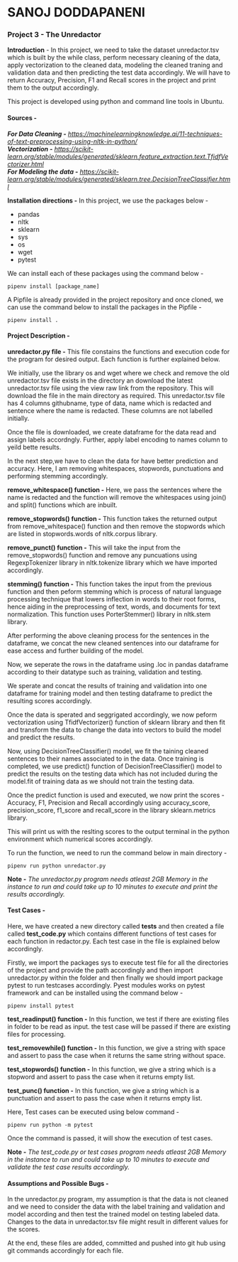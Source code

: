 # SANOJ DODDAPANENI
### Project 3 - The Unredactor
**Introduction** - In this project, we need to take the dataset unredactor.tsv which is built by the while class, perform necessary cleaning of the data, apply vectorization to the cleaned data, modeling the cleaned traning and validation data and then predicting the test data accordingly. We will have to return Accuracy, Precision, F1 and Recall scores in the project and print them to the output accordingly.

This project is developed using python and command line tools in Ubuntu.  
#### Sources -   
**_For Data Cleaning -_** _https://machinelearningknowledge.ai/11-techniques-of-text-preprocessing-using-nltk-in-python/_  
**_Vectorization -_** _https://scikit-learn.org/stable/modules/generated/sklearn.feature_extraction.text.TfidfVectorizer.html_  
**_For Modeling the data -_** _https://scikit-learn.org/stable/modules/generated/sklearn.tree.DecisionTreeClassifier.html_  

**Installation directions -** In this project, we use the packages below -
 - pandas
 - nltk
 - sklearn
 - sys
 - os
 - wget
 - pytest
 
We can install each of these packages using the command below -  
```
pipenv install [package_name]
```

A Pipfile is already provided in the project repository and once cloned, we can use the command below to install the packages in the Pipfile -  
```
pipenv install .
```

#### Project Description -
**unredactor.py file -** This file constains the functions and execution code for the program for desired output. Each function is further explained below.

We initially, use the library os and wget where we check and remove the old unredactor.tsv file exists in the directory an  download the latest unredactor.tsv file using the view raw link from the repository. This will download the file in the main directory as required. This unredactor.tsv file has 4 columns githubname, type of data, name which is redacted and sentence where the name is redacted. These columns are not labelled initially.

Once the file is downloaded, we create dataframe for the data read and assign labels accordngly. Further, apply label encoding to names column to yeild bette results.

In the next step,we have to clean the data for have better prediction and accuracy. Here, I am removing whitespaces, stopwords, punctuations and performing stemming accordingly.

**remove_whitespace() function -** Here, we pass the sentences where the name is redacted and the function will remove the whitespaces using join() and split() functions which are inbuilt.

**remove_stopwords() function -** This function takes the returned output from remove_whitespace() function and then remove the stopwords which are listed in stopwords.words of nltk.corpus library.

**remove_punct() function -** This will take the input from the remove_stopwords() function and remove any puncuations using RegexpTokenizer library in nltk.tokenize library which we have imported accordingly.

**stemming() function -** This function takes the input from the previous function and then peform stemming which is process of natural language processing technique that lowers inflection in words to their root forms, hence aiding in the preprocessing of text, words, and documents for text normalization. This function uses PorterStemmer() library in nltk.stem library.

After performing the above cleaning process for the sentences in the dataframe, we concat the new cleaned sentences into our dataframe for ease access and further building of the model.

Now, we seperate the rows in the dataframe using .loc in pandas dataframe according to their datatype such as training, validation and testing.

We sperate and concat the results of training and validation into one dataframe for training model and then testing dataframe to predict the resulting scores accordingly.

Once the data is sperated and seggrigated accordingly, we now peform vectorization using TfidfVectorizer() function of sklearn library and then fit and transform the data to change the data into vectors to build the model and predict the results.

Now, using DecisionTreeClassifier() model, we fit the taining cleaned sentences to their names associated to in the data. Once training is completed, we use predict() function of DecisionTreeClassifier() model to predict the results on the testing data which has not included during the model.fit of training data as we should not train the testing data.

Once the predict function is used and executed, we now print the scores - Accuracy, F1, Precision and Recall accordingly using accuracy_score, precision_score, f1_score and  recall_score in the library sklearn.metrics library.

This will print us with the reslting scores to the output terminal in the python environment which numerical scores accordingly.

To run the function, we need to run the command below in main directory -  
```
pipenv run python unredactor.py
```

**Note -** _The unredactor.py program needs atleast 2GB Memory in the instance to run and could take up to 10 minutes to execute and print the results accordingly._

#### Test Cases - 
Here, we have created a new directory called **tests** and then created a file called **test_code.py** which contains different functions of test cases for each function in redactor.py. Each test case in the file is explained below accordingly.

Firstly, we import the packages sys to execute test file for all the directories of the project and provide the path accordingly and then import unredactor.py within the folder and then finally we should import package pytest to run testcases accordingly. Pyest modules works on pytest framework and can be installed using the command below -  
```
pipenv install pytest
```

**test_readinput() function -** In this function, we test if there are existing files in  folder to be read as input. the test case will be passed if there are existing files for processing.

**test_removewhile() function -** In this function, we give a string with space and assert to pass the case when it returns the same string without space.

**test_stopwords() function -** In this function, we give a string which is a stopword and assert to pass the case when it returns empty list.

**test_punc() function -** In this function, we give a string which is a punctuation and assert to pass the case when it returns empty list.

Here, Test cases can be executed using below command -  
```
pipenv run python -m pytest
```

Once the command is passed, it will show the execution of test cases.

**Note -** _The test_code.py or test cases program needs atleast 2GB Memory in the instance to run and could take up to 10 minutes to execute and validate the test case results accordingly._

#### Assumptions and Possible Bugs -  
In the unredactor.py program, my assumption is that the data is not cleaned and we need to consider the data with the label training and validation and model according and then test the trained model on testing labeled data. Changes to the data in unredactor.tsv file might result in different values for the scores.

At the end, these files are added, committed and pushed into git hub using git commands accordingly for each file.
